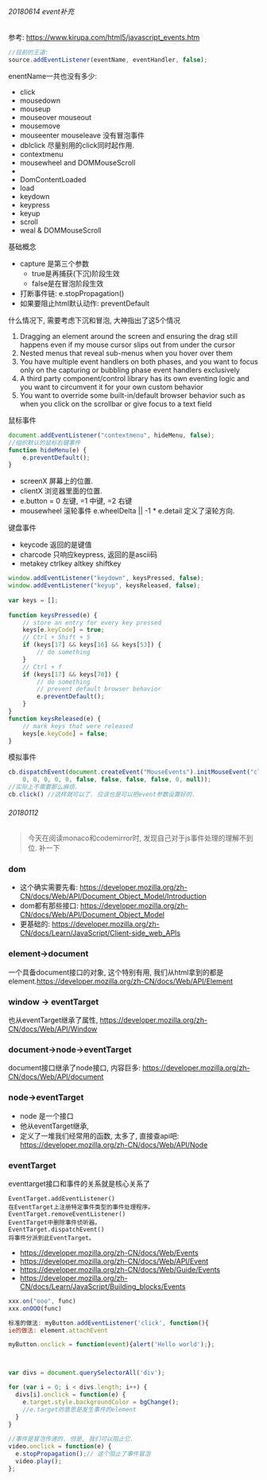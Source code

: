 ###### 20180614  event补充

参考: https://www.kirupa.com/html5/javascript_events.htm



```js
//目前的王道: 
source.addEventListener(eventName, eventHandler, false);
```

enentName一共也没有多少:

- click  
- mousedown
- mouseup
- mouseover mouseout
- mousemove
- mouseenter  mouseleave 没有冒泡事件
- dblclick 尽量别用的click同时起作用.
- contextmenu
- mousewheel and DOMMouseScroll
- 
- DomContentLoaded
- load
- keydown
- keypress
- keyup
- scroll
- weal & DOMMouseScroll

基础概念

- capture 是第三个参数
  - true是再捕获(下沉)阶段生效
  - false是在冒泡阶段生效
- 打断事件链:  e.stopPropagation()
- 如果要阻止html默认动作: preventDefault

什么情况下, 需要考虑下沉和冒泡, 大神指出了这5个情况

1. Dragging an element around the screen and ensuring the drag still happens even if my mouse cursor slips out from under the cursor
2. Nested menus that reveal sub-menus when you hover over them
3. You have multiple event handlers on both phases, and you want to focus only on the capturing or bubbling phase event handlers exclusively
4. A third party component/control library has its own eventing logic and you want to circumvent it for your own custom behavior
5. You want to override some built-in/default browser behavior such as when you click on the scrollbar or give focus to a text field

鼠标事件

```js
document.addEventListener("contextmenu", hideMenu, false);
//组织默认的鼠标右键事件
function hideMenu(e) {
    e.preventDefault();
}
```

- screenX 屏幕上的位置.
- clientX 浏览器里面的位置.
- e.button = 0 左键, =1 中键, =2 右键
- mousewheel 滚轮事件 e.wheelDelta || -1 * e.detail 定义了滚轮方向.

键盘事件

- keycode 返回的是键值
- charcode  只响应keypress, 返回的是ascii码
- metakey ctrlkey altkey shiftkey

```js
window.addEventListener("keydown", keysPressed, false);
window.addEventListener("keyup", keysReleased, false);
 
var keys = [];
 
function keysPressed(e) {
    // store an entry for every key pressed
    keys[e.keyCode] = true;   
    // Ctrl + Shift + 5
    if (keys[17] && keys[16] && keys[53]) {
        // do something
    }     
    // Ctrl + f
    if (keys[17] && keys[70]) {
        // do something     
        // prevent default browser behavior
        e.preventDefault(); 
    }
}
function keysReleased(e) {
    // mark keys that were released
    keys[e.keyCode] = false;
}
```

模拟事件

```js
cb.dispatchEvent(document.createEvent("MouseEvents").initMouseEvent("click", true, true, window,
    0, 0, 0, 0, 0, false, false, false, false, 0, null));
//实际上不需要那么麻烦.
cb.click() //这样就可以了. 应该也是可以把event参数设置好的.
```





###### 20180112

> 今天在阅读monaco和codemirror时, 发现自己对于js事件处理的理解不到位. 补一下

### dom

- 这个确实需要先看: https://developer.mozilla.org/zh-CN/docs/Web/API/Document_Object_Model/Introduction
- dom都有那些接口: https://developer.mozilla.org/zh-CN/docs/Web/API/Document_Object_Model
- 更基础的: https://developer.mozilla.org/zh-CN/docs/Learn/JavaScript/Client-side_web_APIs

### element->document

一个具备document接口的对象, 这个特别有用, 我们从html拿到的都是element.https://developer.mozilla.org/zh-CN/docs/Web/API/Element

### window -> eventTarget

也从eventTarget继承了属性, https://developer.mozilla.org/zh-CN/docs/Web/API/Window

### document->node->eventTarget

document接口继承了node接口, 内容巨多: https://developer.mozilla.org/zh-CN/docs/Web/API/document

### node->eventTarget

- node 是一个接口
- 他从eventTarget继承,
- 定义了一堆我们经常用的函数, 太多了, 直接查api吧: https://developer.mozilla.org/zh-CN/docs/Web/API/Node





### eventTarget

eventtarget接口和事件的关系就是核心关系了

```
EventTarget.addEventListener()
在EventTarget上注册特定事件类型的事件处理程序。
EventTarget.removeEventListener()
EventTarget中删除事件侦听器。
EventTarget.dispatchEvent()
将事件分派到此EventTarget。
```

- https://developer.mozilla.org/zh-CN/docs/Web/Events
- https://developer.mozilla.org/zh-CN/docs/Web/API/Event
- https://developer.mozilla.org/zh-CN/docs/Web/Guide/Events
- https://developer.mozilla.org/zh-CN/docs/Learn/JavaScript/Building_blocks/Events

```js
xxx.on("ooo", func)
xxx.onOOO(func)

标准的做法: myButton.addEventListener('click', function(){
ie的做法: element.attachEvent

myButton.onclick = function(event){alert('Hello world');};



var divs = document.querySelectorAll('div');

for (var i = 0; i < divs.length; i++) {
  divs[i].onclick = function(e) {
    e.target.style.backgroundColor = bgChange();
    //e.target的意思是发生事件的element
  }
}
  
//事件是冒泡传递的. 但是, 我们可以阻止它.
video.onclick = function(e) {
  e.stopPropagation();// 这个阻止了事件冒泡
  video.play();
};
```





